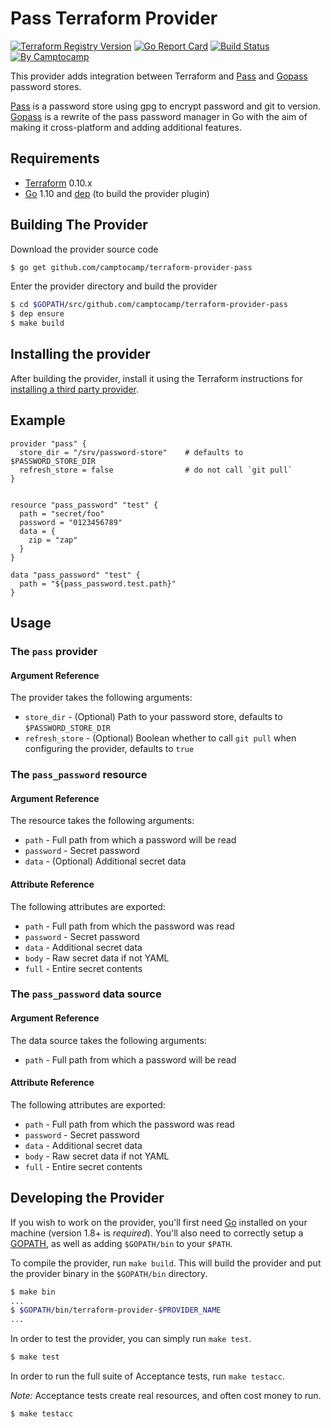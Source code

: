 Pass Terraform Provider
=======================

[![Terraform Registry Version](https://img.shields.io/badge/dynamic/json?color=blue&label=registry&query=%24.version&url=https%3A%2F%2Fregistry.terraform.io%2Fv1%2Fproviders%2Fcamptocamp%2Fpass)](https://registry.terraform.io/providers/camptocamp/pass)
[![Go Report Card](https://goreportcard.com/badge/github.com/camptocamp/terraform-provider-pass)](https://goreportcard.com/report/github.com/camptocamp/terraform-provider-pass)
[![Build Status](https://travis-ci.org/camptocamp/terraform-provider-pass.svg?branch=master)](https://travis-ci.org/camptocamp/terraform-provider-pass)
[![By Camptocamp](https://img.shields.io/badge/by-camptocamp-fb7047.svg)](http://www.camptocamp.com)

This provider adds integration between Terraform and [Pass][] and [Gopass][] password stores.

[Pass][] is a password store using gpg to encrypt password and git to version.
[Gopass][] is a rewrite of the pass password manager in Go with the aim of making it cross-platform and adding additional features.

Requirements
------------

-	[Terraform](https://www.terraform.io/downloads.html) 0.10.x
-	[Go](https://golang.org/doc/install) 1.10 and [dep](https://golang.github.io/dep/) (to build the provider plugin)

Building The Provider
---------------------

Download the provider source code

```sh
$ go get github.com/camptocamp/terraform-provider-pass
```

Enter the provider directory and build the provider

```sh
$ cd $GOPATH/src/github.com/camptocamp/terraform-provider-pass
$ dep ensure
$ make build
```

Installing the provider
-----------------------

After building the provider, install it using the Terraform instructions for [installing a third party provider](https://www.terraform.io/docs/configuration/providers.html#third-party-plugins).

Example
----------------------

```hcl
provider "pass" {
  store_dir = "/srv/password-store"    # defaults to $PASSWORD_STORE_DIR
  refresh_store = false                # do not call `git pull`
}


resource "pass_password" "test" {
  path = "secret/foo"
  password = "0123456789"
  data = {
    zip = "zap"
  }
}

data "pass_password" "test" {
  path = "${pass_password.test.path}"
}
```

Usage
----------------------

### The `pass` provider
#### Argument Reference
The provider takes the following arguments:
- `store_dir` - (Optional) Path to your password store, defaults to `$PASSWORD_STORE_DIR`
- `refresh_store` - (Optional) Boolean whether to call `git pull` when configuring the provider, defaults to `true`


### The `pass_password` resource
#### Argument Reference
The resource takes the following arguments:
- `path` - Full path from which a password will be read
- `password` - Secret password
- `data` - (Optional) Additional secret data

#### Attribute Reference
The following attributes are exported:

- `path` - Full path from which the password was read
- `password` - Secret password
- `data` - Additional secret data
- `body` - Raw secret data if not YAML
- `full` - Entire secret contents


### The `pass_password` data source
#### Argument Reference
The data source takes the following arguments:
 - `path` - Full path from which a password will be read

#### Attribute Reference
The following attributes are exported:

- `path` - Full path from which the password was read
- `password` - Secret password
- `data` - Additional secret data
- `body` - Raw secret data if not YAML
- `full` - Entire secret contents

Developing the Provider
---------------------------

If you wish to work on the provider, you'll first need [Go](http://www.golang.org) installed on your machine (version 1.8+ is *required*). You'll also need to correctly setup a [GOPATH](http://golang.org/doc/code.html#GOPATH), as well as adding `$GOPATH/bin` to your `$PATH`.

To compile the provider, run `make build`. This will build the provider and put the provider binary in the `$GOPATH/bin` directory.

```sh
$ make bin
...
$ $GOPATH/bin/terraform-provider-$PROVIDER_NAME
...
```

In order to test the provider, you can simply run `make test`.

```sh
$ make test
```

In order to run the full suite of Acceptance tests, run `make testacc`.

*Note:* Acceptance tests create real resources, and often cost money to run.

```sh
$ make testacc
```


[Pass]: https://www.passwordstore.org/
[Gopass]: https://www.justwatch.com/gopass/
